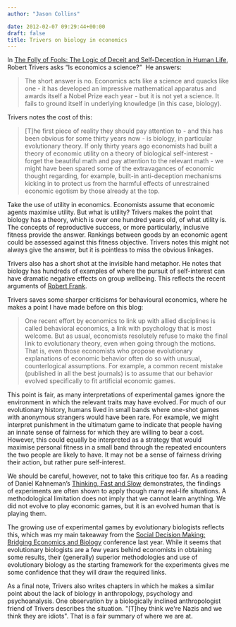 ```yaml
---
author: "Jason Collins"

date: 2012-02-07 09:29:44+00:00
draft: false
title: Trivers on biology in economics
---
```


In [The Folly of Fools: The Logic of Deceit and Self-Deception in Human Life](https://www.jasoncollins.blog/triverss-the-folly-of-fools/), Robert Trivers asks “Is economics a science?”  He answers:


<blockquote>The short answer is no. Economics acts like a science and quacks like one - it has developed an impressive mathematical apparatus and awards itself a Nobel Prize each year - but it is not yet a science. It fails to ground itself in underlying knowledge (in this case, biology).</blockquote>


Trivers notes the cost of this:


<blockquote>[T]he first piece of reality they should pay attention to - and this has been obvious for some thirty years now - is biology, in particular evolutionary theory. If only thirty years ago economists had built a theory of economic utility on a theory of biological self-interest - forget the beautiful math and pay attention to the relevant math - we might have been spared some of the extravagances of economic thought regarding, for example, built-in anti-deception mechanisms kicking in to protect us from the harmful effects of unrestrained economic egotism by those already at the top.</blockquote>


Take the use of utility in economics. Economists assume that economic agents maximise utility. But what is utility? Trivers makes the point that biology has a theory, which is over one hundred years old, of what utility is. The concepts of reproductive success, or more particularly, inclusive fitness provide the answer. Rankings between goods by an economic agent could be assessed against this fitness objective. Trivers notes this might not always give the answer, but it is pointless to miss the obvious linkages.

Trivers also has a short shot at the invisible hand metaphor. He notes that biology has hundreds of examples of where the pursuit of self-interest can have dramatic negative effects on group wellbeing. This reflects the recent arguments of [Robert Frank](https://www.jasoncollins.blog/franks-the-darwin-economy/).

Trivers saves some sharper criticisms for behavioural economics, where he makes a point I have made before on this blog:


<blockquote>One recent effort by economics to link up with allied disciplines is called behavioral economics, a link with psychology that is most welcome. But as usual, economists resolutely refuse to make the final link to evolutionary theory, even when going through the motions. That is, even those economists who propose evolutionary explanations of economic behavior often do so with unusual, counterlogical assumptions. For example, a common recent mistake (published in all the best journals) is to assume that our behavior evolved specifically to fit artificial economic games.</blockquote>


This point is fair, as many interpretations of experimental games ignore the environment in which the relevant traits may have evolved. For much of our evolutionary history, humans lived in small bands where one-shot games with anonymous strangers would have been rare. For example, we might interpret punishment in the ultimatum game to indicate that people having an innate sense of fairness for which they are willing to bear a cost. However, this could equally be interpreted as a strategy that would maximise personal fitness in a small band through the repeated encounters the two people are likely to have. It may not be a sense of fairness driving their action, but rather pure self-interest.

We should be careful, however, not to take this critique too far. As a reading of Daniel Kahneman’s [Thinking, Fast and Slow](https://www.jasoncollins.blog/kahnemans-thinking-fast-and-slow/) demonstrates, the findings of experiments are often shown to apply though many real-life situations. A methodological limitation does not imply that we cannot learn anything. We did not evolve to play economic games, but it is an evolved human that is playing them.

The growing use of experimental games by evolutionary biologists reflects this, which was my main takeaway from the [Social Decision Making: Bridging Economics and Biology](https://www.jasoncollins.blog/social-decision-making-bridging-economics-and-biology/) conference last year. While it seems that evolutionary biologists are a few years behind economists in obtaining some results, their (generally) superior methodologies and use of evolutionary biology as the starting framework for the experiments gives me some confidence that they will draw the required links.

As a final note, Trivers also writes chapters in which he makes a similar point about the lack of biology in anthropology, psychology and psychoanalysis. One observation by a biologically inclined anthropologist friend of Trivers describes the situation. "[T]hey think we're Nazis and we think they are idiots". That is a fair summary of where we are at.
